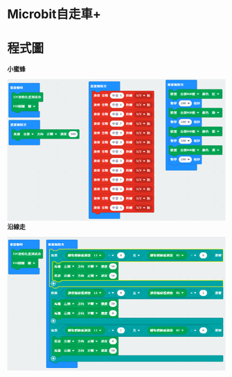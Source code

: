 # Microbit自走車+
# 程式圖

**小蜜蜂**

![image](https://github.com/880831ian/Microbit/blob/main/images/1.PNG)
**沿線走**

![image](https://github.com/880831ian/Microbit/blob/main/images/2.PNG)
